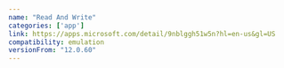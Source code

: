 ```yaml
---
name: "Read And Write"
categories: ['app']
link: https://apps.microsoft.com/detail/9nblggh51w5n?hl=en-us&gl=US
compatibility: emulation
versionFrom: "12.0.60"
---
```


